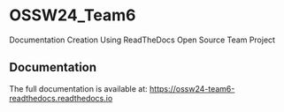 # OSSW24_Team6
Documentation Creation Using ReadTheDocs
Open Source Team Project

## Documentation
The full documentation is available at: 
https://ossw24-team6-readthedocs.readthedocs.io
